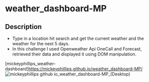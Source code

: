 # weather_dashboard-MP
## Description
- Type in a location hit search and get the current weather and the weather for the next 5 days.
- In this challenge I used Openweather Api OneCall and Forecast, retrieved their data and displayed it using DOM manipulation.


[mickeyphillips_weather-dashboard]https://mickeyphillips.github.io/weather_dashboard-MP/
![mickeyphillips github io_weather_dashboard-MP_(Desktop)](https://user-images.githubusercontent.com/83983556/133955904-ac01625c-3520-4979-a104-0f48504f542a.png)

